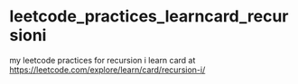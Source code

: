# leetcode_practices_learncard_recursioni
my leetcode practices for recursion i learn card at https://leetcode.com/explore/learn/card/recursion-i/

